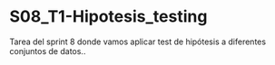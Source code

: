 # S08_T1-Hipotesis_testing
Tarea del sprint 8 donde vamos aplicar test de hipótesis a diferentes conjuntos de datos..

